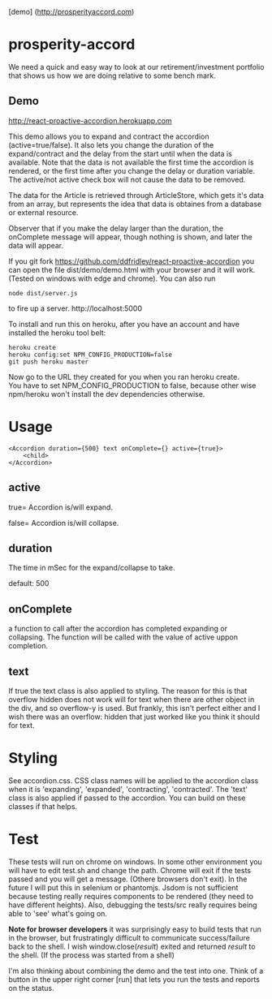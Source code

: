 [demo] (http://prosperityaccord.com)
# prosperity-accord
We need a quick and easy way to look at our retirement/investment portfolio that shows us how we are doing relative to some bench mark.


## Demo
http://react-proactive-accordion.herokuapp.com

This demo allows you to expand and contract the accordion (active=true/false).  It also lets you change the duration of the expand/contract and the delay from the start until when the data is available. Note that the data is not available the first time the accordion is rendered, or the first time after you change the delay or duration variable. The active/not active check box will not cause the data to be removed.

The data for the Article is retrieved through ArticleStore, which gets it's data from an array, but represents the idea that data is obtaines from a database or external resource.  

Observer that if you make the delay larger than the duration, the onComplete message will appear, though nothing is shown, and later the data will appear.

If you git fork https://github.com/ddfridley/react-proactive-accordion you can open the file dist/demo/demo.html with your browser and it will work. (Tested on windows with edge and chrome). You can also run 

    node dist/server.js 

to fire up a server. http://localhost:5000

To install and run this on heroku, after you have an account and have installed the heroku tool belt:

    heroku create
    heroku config:set NPM_CONFIG_PRODUCTION=false
    git push heroku master

Now go to the URL they created for you when you ran heroku create.  
You have to set NPM_CONFIG_PRODUCTION to false, because other wise npm/heroku won't install the dev dependencies otherwise.

# Usage

    <Accordion duration={500} text onComplete={} active={true}>
        <child>
    </Accordion>

## active

true= Accordion is/will expand.

false= Accordion is/will collapse.

## duration
The time in mSec for the expand/collapse to take.

default: 500

## onComplete 

a function to call after the accordion has completed expanding or collapsing.  The function will be called with the value of active uppon completion.

## text
If true the text class is also applied to styling.  The reason for this is that overflow hidden does not work will for text when there are other object in the div, and so overflow-y is used.  But frankly, this isn't perfect either and I wish there was an overflow: hidden that just worked like you think it should for text. 

# Styling

See accordion.css.  CSS class names will be applied to the accordion class when it is 'expanding', 'expanded', 'contracting', 'contracted'.  The 'text' class is also applied if passed to the accordion. You can build on these classes if that helps.

# Test

These tests will run on chrome on windows. In some other environment you will have to edit test.sh and change the path.  Chrome will exit if the tests passed and you will get a message. (Othere browsers don't exit). In the future I will put this in selenium or phantomjs.  Jsdom is not sufficient because testing really requires components to be rendered (they need to have different heights).  Also, debugging the tests/src really requires being able to 'see' what's going on.  

__Note for browser developers__ it was surprisingly easy to build tests that run in the browser, but frustratingly difficult to communicate success/failure back to the shell.  I wish window.close(_result_) exited and returned _result_ to the shell. (If the process was started from a shell)

I'm also thinking about combining the demo and the test into one. Think of a button in the upper right corner [run] that lets you run the tests and reports on the status.


